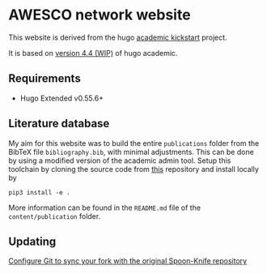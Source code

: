 # AWESCO network website

This website is derived from the hugo [academic kickstart](https://github.com/sourcethemes/academic-kickstart) project.

It is based on [version 4.4 (WIP)](https://sourcethemes.com/academic/updates/v4.4.0/) of hugo academic.

## Requirements

* Hugo Extended v0.55.6+

## Literature database

My aim for this website was to build the entire `publications` folder from the BibTeX file `bibliography.bib`, with minimal adjustments. This can be done by using a modified version of the academic admin tool. Setup this toolchain by cloning the source code from [this](https://github.com/rschmehl/academic-admin) repository and install locally by

    pip3 install -e .

More information can be found in the `README.md` file of the `content/publication` folder.

## Updating

[Configure Git to sync your fork with the original Spoon-Knife repository](https://help.github.com/en/articles/fork-a-repo#keep-your-fork-synced)
